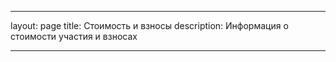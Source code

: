 ---

layout: page
title: Стоимость и взносы
description: Информация о стоимости участия и взносах 

---